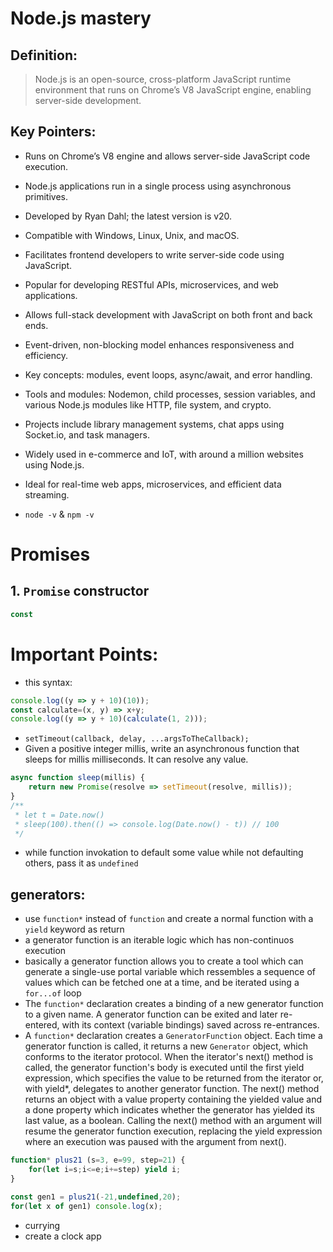 # Node.js mastery
## Definition:
> Node.js is an open-source, cross-platform JavaScript runtime environment that runs on Chrome’s V8 JavaScript engine, enabling server-side development.

## Key Pointers:
- Runs on Chrome’s V8 engine and allows server-side JavaScript code execution.
- Node.js applications run in a single process using asynchronous primitives.
- Developed by Ryan Dahl; the latest version is v20.
- Compatible with Windows, Linux, Unix, and macOS.
- Facilitates frontend developers to write server-side code using JavaScript.
- Popular for developing RESTful APIs, microservices, and web applications.
- Allows full-stack development with JavaScript on both front and back ends.
- Event-driven, non-blocking model enhances responsiveness and efficiency.

- Key concepts: modules, event loops, async/await, and error handling.
- Tools and modules: Nodemon, child processes, session variables, and various Node.js modules like HTTP, file system, and crypto.
- Projects include library management systems, chat apps using Socket.io, and task managers.
- Widely used in e-commerce and IoT, with around a million websites using Node.js.
- Ideal for real-time web apps, microservices, and efficient data streaming.

- `node -v` & `npm -v`

# Promises
## 1. `Promise` constructor
```js
const 
```

# Important Points:
- this syntax:
```js
console.log((y => y + 10)(10));
const calculate=(x, y) => x+y;
console.log((y => y + 10)(calculate(1, 2)));
```
- `setTimeout(callback, delay, ...argsToTheCallback);`
- Given a positive integer millis, write an asynchronous function that sleeps for millis milliseconds. It can resolve any value.
```js
async function sleep(millis) {
    return new Promise(resolve => setTimeout(resolve, millis));
}
/** 
 * let t = Date.now()
 * sleep(100).then(() => console.log(Date.now() - t)) // 100
 */
```
- while function invokation to default some value while not defaulting others, pass it as `undefined`
## generators:
- use `function*` instead of `function` and create a normal function with a `yield` keyword as return
- a generator function is an iterable logic which has non-continuos execution
- basically a generator function allows you to create a tool which can generate a single-use portal variable which ressembles a sequence of values which can be fetched one at a time, and be iterated using a `for...of` loop
- The `function*` declaration creates a binding of a new generator function to a given name. A generator function can be exited and later re-entered, with its context (variable bindings) saved across re-entrances.
- A `function*` declaration creates a `GeneratorFunction` object. Each time a generator function is called, it returns a new `Generator` object, which conforms to the iterator protocol. When the iterator's next() method is called, the generator function's body is executed until the first yield expression, which specifies the value to be returned from the iterator or, with yield*, delegates to another generator function. The next() method returns an object with a value property containing the yielded value and a done property which indicates whether the generator has yielded its last value, as a boolean. Calling the next() method with an argument will resume the generator function execution, replacing the yield expression where an execution was paused with the argument from next().


```js
function* plus21 (s=3, e=99, step=21) {
    for(let i=s;i<=e;i+=step) yield i;
}

const gen1 = plus21(-21,undefined,20);
for(let x of gen1) console.log(x);
```

- currying
- create a clock app